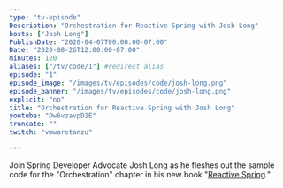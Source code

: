 ```yaml
---
type: "tv-episode"
Description: "Orchestration for Reactive Spring with Josh Long"
hosts: ["Josh Long"]
PublishDate: "2020-04-07T00:00:00-07:00"
Date: "2020-08-26T12:00:00-07:00"
minutes: 120
aliases: ["/tv/code/1"] #redirect alias
episode: "1"
episode_image: "/images/tv/episodes/code/josh-long.png"
episode_banner: "/images/tv/episodes/code/josh-long.png"
explicit: "no"
title: "Orchestration for Reactive Spring with Josh Long"
youtube: "Dw6vzavpD1E"
truncate: ""
twitch: "vmwaretanzu"

---
```


Join Spring Developer Advocate Josh Long as he fleshes out the sample code for the "Orchestration" chapter in his new book "[Reactive Spring](http://ReactiveSpring.io)."
